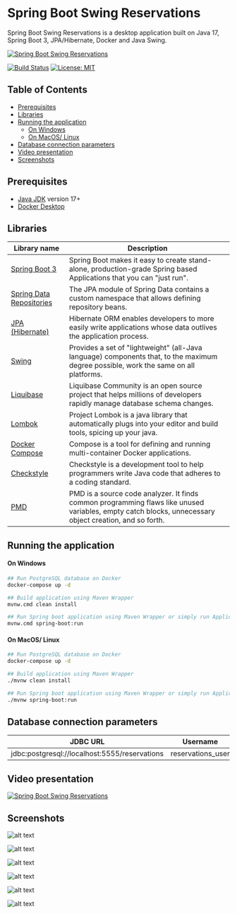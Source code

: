 # Spring Boot Swing Reservations

Spring Boot Swing Reservations is a desktop application built on Java 17, Spring Boot 3, JPA/Hibernate, Docker and Java Swing.

[![Spring Boot Swing Reservations](https://github.com/DanielMichalski/spring-boot-java-swing-reservations/blob/master/.github/gifs/application.gif)](https://youtu.be/E7ho0qdWhus "Spring Boot Swing Reservations")

[![Build Status](https://github.com/DanielMichalski/spring-boot-java-swing-reservations/workflows/Java%20CI%20with%20Maven/badge.svg?branch=master)](https://github.com/DanielMichalski/spring-boot-java-swing-reservations/actions?query=workflow%3A%22Java+CI+with+Maven%22)
[![License: MIT](https://img.shields.io/badge/License-MIT-yellow.svg)](https://github.com/DanielMichalski/spring-boot-java-swing-reservations/blob/master/LICENSE)

## Table of Contents

* [Prerequisites](#prerequisites)
* [Libraries](#libraries)
* [Running the application](#running-the-application)
    * [On Windows](#on-windows)
    * [On MacOS/ Linux](#on-macos-linux)
* [Database connection parameters](#database-connection-parameters)
* [Video presentation](#video-presentation)
* [Screenshots](#screenshots)

## Prerequisites

- [Java JDK](https://www.oracle.com/pl/java/technologies/javase-downloads.html) version 17+
- [Docker Desktop](https://www.docker.com/products/docker-desktop)

## Libraries

| Library name                                                                                                     | Description                                                                                                                                            |
|------------------------------------------------------------------------------------------------------------------|--------------------------------------------------------------------------------------------------------------------------------------------------------|
| [Spring Boot 3](https://spring.io/projects/spring-boot)                                                          | Spring Boot makes it easy to create stand-alone, production-grade Spring based Applications that you can "just run".                                   |
| [Spring Data Repositories](https://docs.spring.io/spring-data/jpa/docs/current/reference/html/#jpa.repositories) | The JPA module of Spring Data contains a custom namespace that allows defining repository beans.                                                       |
| [JPA (Hibernate)](https://hibernate.org/)                                                                        | Hibernate ORM enables developers to more easily write applications whose data outlives the application process.                                        |
| [Swing](https://docs.oracle.com/javase/8/docs/api/javax/swing/package-summary.html)                              | Provides a set of "lightweight" (all-Java language) components that, to the maximum degree possible, work the same on all platforms.                   |
| [Liquibase](https://www.liquibase.org/)                                                                          | Liquibase Community is an open source project that helps millions of developers rapidly manage database schema changes.                                |
| [Lombok](https://projectlombok.org/)                                                                             | Project Lombok is a java library that automatically plugs into your editor and build tools, spicing up your java.                                      |
| [Docker Compose](https://docs.docker.com/compose/)                                                               | Compose is a tool for defining and running multi-container Docker applications.                                                                        |
| [Checkstyle](https://checkstyle.sourceforge.io/)                                                                 | Checkstyle is a development tool to help programmers write Java code that adheres to a coding standard.                                                |
| [PMD](https://pmd.github.io/)                                                                                    | PMD is a source code analyzer. It finds common programming flaws like unused variables, empty catch blocks, unnecessary object creation, and so forth. |

## Running the application

#### On Windows

```bash
## Run PostgreSQL database on Docker
docker-compose up -d

## Build application using Maven Wrapper
mvnw.cmd clean install

## Run Spring boot application using Maven Wrapper or simply run Application class
mvnw.cmd spring-boot:run
```

#### On MacOS/ Linux

```bash
## Run PostgreSQL database on Docker
docker-compose up -d

## Build application using Maven Wrapper
./mvnw clean install

## Run Spring boot application using Maven Wrapper or simply run Application class
./mvnw spring-boot:run
```

## Database connection parameters

| JDBC URL                                      | Username         	 | Password         |
|-----------------------------------------------|--------------------|------------------|
| jdbc:postgresql://localhost:5555/reservations | reservations_user  | reservations_psw |

## Video presentation

[![Spring Boot Swing Reservations](http://img.youtube.com/vi/E7ho0qdWhus/0.jpg)](https://youtu.be/E7ho0qdWhus "Spring Boot Swing Reservations")

## Screenshots

![alt text](https://github.com/DanielMichalski/spring-boot-java-swing-reservations/blob/master/.github/images/db_schema.png "Screen 1")

![alt text](https://github.com/DanielMichalski/spring-boot-java-swing-reservations/blob/master/.github/images/spring_boot.png "Screen 2")

![alt text](https://github.com/DanielMichalski/spring-boot-java-swing-reservations/blob/master/.github/images/forms.png "Screen 3")

![alt text](https://github.com/DanielMichalski/spring-boot-java-swing-reservations/blob/master/.github/images/form1.png "Screen 4")

![alt text](https://github.com/DanielMichalski/spring-boot-java-swing-reservations/blob/master/.github/images/form2.png "Screen 5")

![alt text](https://github.com/DanielMichalski/spring-boot-java-swing-reservations/blob/master/.github/images/reports.png "Screen 6")
